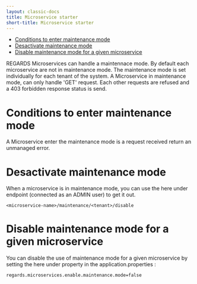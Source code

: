 ```yaml
---
layout: classic-docs
title: Microservice starter
short-title: Microservice starter
---
```

<!-- START doctoc generated TOC please keep comment here to allow auto update -->
<!-- DON'T EDIT THIS SECTION, INSTEAD RE-RUN doctoc TO UPDATE -->


- [Conditions to enter maintenance mode](#conditions-to-enter-maintenance-mode)
- [Desactivate maintenance mode](#desactivate-maintenance-mode)
- [Disable maintenance mode for a given microservice](#disable-maintenance-mode-for-a-given-microservice)

<!-- END doctoc generated TOC please keep comment here to allow auto update -->

REGARDS Microservices can handle a maintennace mode. By default each microservice are not in maintenance mode.
The maintenance mode is set individually for each tenant of the system.
A Microservice in maintenance mode, can only handle 'GET' request. Each other requests are refused and a 403 forbidden response status is send.

# Conditions to enter maintenance mode

A Microservice enter the maintenance mode is a request received return an unmanaged error.

# Desactivate maintenance mode

When a microservice is in maintenance mode, you can use the here under endpoint (connected as an ADMIN user) to get it out.
```properties
<microservice-name>/maintenance/<tenant>/disable
```

# Disable maintenance mode for a given microservice

You can disable the use of maintenance mode for a given microservice by setting the here under property in the application.properties :
```properties
regards.microservices.enable.maintenance.mode=false
```